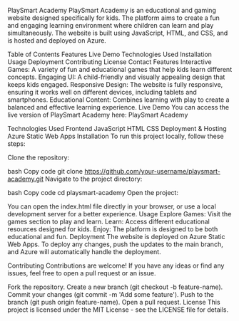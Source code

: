 
PlaySmart Academy
PlaySmart Academy is an educational and gaming website designed specifically for kids. The platform aims to create a fun and engaging learning environment where children can learn and play simultaneously. The website is built using JavaScript, HTML, and CSS, and is hosted and deployed on Azure.

Table of Contents
Features
Live Demo
Technologies Used
Installation
Usage
Deployment
Contributing
License
Contact
Features
Interactive Games: A variety of fun and educational games that help kids learn different concepts.
Engaging UI: A child-friendly and visually appealing design that keeps kids engaged.
Responsive Design: The website is fully responsive, ensuring it works well on different devices, including tablets and smartphones.
Educational Content: Combines learning with play to create a balanced and effective learning experience.
Live Demo
You can access the live version of PlaySmart Academy here: PlaySmart Academy

Technologies Used
Frontend
JavaScript
HTML
CSS
Deployment & Hosting
Azure Static Web Apps
Installation
To run this project locally, follow these steps:

Clone the repository:

bash
Copy code
git clone https://github.com/your-username/playsmart-academy.git
Navigate to the project directory:

bash
Copy code
cd playsmart-academy
Open the project:

You can open the index.html file directly in your browser, or use a local development server for a better experience.
Usage
Explore Games: Visit the games section to play and learn.
Learn: Access different educational resources designed for kids.
Enjoy: The platform is designed to be both educational and fun.
Deployment
The website is deployed on Azure Static Web Apps. To deploy any changes, push the updates to the main branch, and Azure will automatically handle the deployment.

Contributing
Contributions are welcome! If you have any ideas or find any issues, feel free to open a pull request or an issue.

Fork the repository.
Create a new branch (git checkout -b feature-name).
Commit your changes (git commit -m 'Add some feature').
Push to the branch (git push origin feature-name).
Open a pull request.
License
This project is licensed under the MIT License - see the LICENSE file for details.
